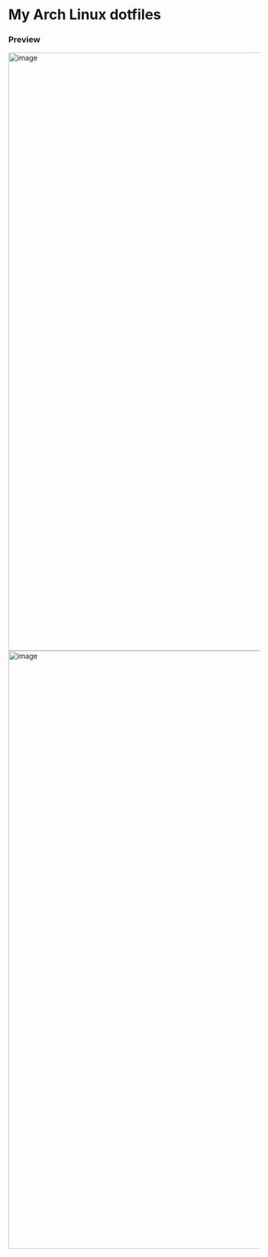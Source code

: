 # My Arch Linux dotfiles
### Preview
<img width="1920" height="1200" alt="image" src="https://github.com/user-attachments/assets/619e7a57-019a-4c87-9a46-2ed8721f119f" />
<img width="1920" height="1200" alt="image" src="https://github.com/user-attachments/assets/8692db38-ef9c-4a8e-bc40-f628898f3d42" />
